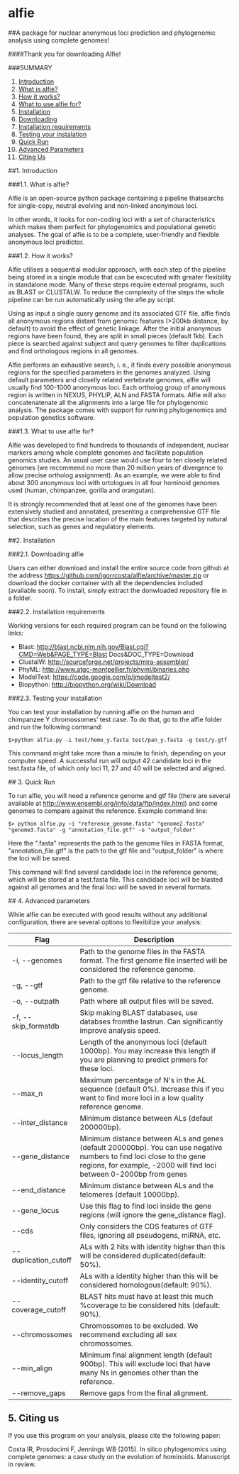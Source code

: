 # **alfie**
##A package for nuclear anonymous loci prediction and phylogenomic analysis using complete genomes!

####Thank you for downloading Alfie!

###SUMMARY

1. [Introduction](#1)
  1. [What is alfie?](#1.1)
  2. [How it works?](#1.2)
  3. [What to use alfie for?](#1.3)
2. [Installation](#2)
  1.	[Downloading](#2.1)
  2.	[Installation requirements](#2.2)
  3.	[Testing your instalation](#2.3)
3. [Quick Run](#3)
4. [Advanced Parameters](#4)
5. [Citing Us](#6)



##<a name="1"></a>1.	Introduction

###<a name="1.1"></a>1.1.	What is alfie?

Alfie is an open-source python package containing a pipeline thatsearchs for single-copy, neutral evolving and non-linked anonymous loci.

In other words, it looks for non-coding loci with a set of characteristics which makes them perfect for phylogenomics and populational genetic analyses. The goal of alfie is to be a complete, user-friendly and flexible anonymous loci predictor.

###<a name="1.2"></a>1.2.	How it works?

Alfie utilises a sequential modular approach, with each step of the pipeline being stored in a single module that can be excecuted with greater flexibility in standalone mode. 
Many of these steps require external programs, such as BLAST or CLUSTALW. To reduce the complexity of the steps the whole pipeline can be run automatically using the afie.py script.


Using as input a single query genome and its associated GTF file, alfie finds all anonymous regions distant from genomic features (>200kb distance, by default) to avoid the effect of genetic linkage.
After the initial anonymous regions have been found, they are split in small pieces (default 1kb). Each piece is searched against subject and query genomes to filter duplications and find orthologous regions in all genomes.

Alfie performs an exhaustive search, i. e., it finds every possible anonymous regions for the specified parameters in the genomes analyzed. Using default parameters and closelly related vertebrate genomes, alfie will usually find 100-1000 anonymous loci.
Each ortholog group of anonymous region is written in NEXUS, PHYLIP, ALN and FASTA formats. Alfie will also concatenatenate all the alignments into a large file for phylogenomic analysis.
The package comes with support for running phylogenomics and population genetics software.

###<a name="1.3"></a>1.3.	What to use alfie for?

Alfie was developed to find hundreds to thousands of independent, nuclear markers among whole complete genomes and facilitate population genomics studies.
An usual user case would use four to ten closely related genomes (we recommend no more than 20 million years of divergence to allow precise ortholog assignment).
As an example, we were able to find about 300 anonymous loci with ortologues in all four hominoid genomes used (human, chimpanzee, gorilla and orangutan).

It is strongly recommended that at least one of the genomes have been extensively studied and annotated, presenting a comprehensive GTF file that describes the precise location of the main features targeted by natural selection, such as genes and regulatory elements.

##<a name="2"></a>2.	Installation

###<a name="2.1"></a>2.1.	Downloading alfie

Users can either download and install the entire source code from github at the address https://github.com/igorrcosta/alfie/archive/master.zip or download the docker container with all the dependencies included (available soon).
To install, simply extract the donwloaded repository file in a folder.

###<a name="2.2"></a>2.2.	Installation requirements

Working versions for each required program can be found on the following links:

* Blast:			http://blast.ncbi.nlm.nih.gov/Blast.cgi?CMD=Web&PAGE_TYPE=Blast Docs&DOC_TYPE=Download
* ClustalW: 		http://sourceforge.net/projects/mira-assembler/
* PhyML:		http://www.atgc-montpellier.fr/phyml/binaries.php
* ModelTest:		https://code.google.com/p/jmodeltest2/
* Biopython:		http://biopython.org/wiki/Download

###<a name="2.3"></a>2.3. Testing your installation

You can test your installation by running alfie on the human and chimpanzee Y chromossomes’ test case. 
To do that, go to the alfie folder and run the following command:

`$>python alfie.py -i test/homo_y.fasta test/pan_y.fasta -g test/y.gtf`

This command might take more than a minute to finish, depending on your computer speed.
A successful run will output 42 candidate loci in the test.fasta file, of which only loci 11, 27 and 40 will be selected and aligned.

##<a name="3"></a> 3. Quick Run

To run alfie, you will need a reference genome and gtf file (there are several available at http://www.ensembl.org/info/data/ftp/index.html) and some genomes to compare against the reference.
Example command line:

`$> python alfie.py –i "reference_genome.fasta" "genome2.fasta" "genome3.fasta" -g "annotation_file.gtf" -o "output_folder"`

Here the ".fasta" represents the path to the genome files in FASTA format, "annotation_file.gtf" is the path to the gtf file and "output_folder" is where the loci will be saved.

This command will find several candidade loci in the reference genome, which will be stored at a test.fasta file. 
This candidade loci will be blasted against all genomes and the final loci will be saved in several formats.

##<a name="4"></a> 4. Advanced parameters

While alfie can be executed with good results without any additional configuration, there are several options to flexibilize your analysis:


Flag                 | Description
---------------------|------------
-i, --genomes	       | Path to the genome files in the FASTA format. The first genome file inserted will be considered the reference genome.
-g, --gtf	           | Path to the gtf file relative to the reference genome.
-o, --outpath	       | Path where all output files will be saved.
-f, --skip_formatdb  | Skip making BLAST databases, use databses fromthe lastrun. Can significantly improve analysis speed.
--locus_length       | Length of the anonymous loci (default 1000bp). You may increase this length if you are planning to predict primers for these loci.
--max_n              | Maximum percentage of N's in the AL sequence (default 0%). Increase this if you want to find more loci in a low quality reference genome.
--inter_distance     | Minimum distance between ALs (defaut 200000bp).
--gene_distance      | Minimum distance between ALs and genes (default 200000bp). You can use negative numbers to find loci close to the gene regions, for example, -2000 will find loci between 0-2000bp from genes 
--end_distance       | Minimum distance between ALs and the telomeres (default 10000bp).
--gene_locus         | Use this flag to find loci inside the gene regions (will ignore the gene_distance flag).
--cds                | Only considers the CDS features of GTF files, ignoring all pseudogens, miRNA, etc.
--duplication_cutoff | ALs with 2 hits with identity higher than this will                                                                                                                be considered duplicated(default: 50%).
--identity_cutoff    | ALs with a identity higher than this will be considered homologous(default: 90%).
--coverage_cutoff    | BLAST hits must have at least this much %coverage to be                                                                                         considered hits (default: 90%).
--chromossomes       | Chromossomes to be excluded. We recommend excluding all sex chromossomes.
--min_align          | Minimum final alignment length (default 900bp). This will exclude loci that have many Ns in genomes other than the reference.
--remove_gaps        | Remove gaps from the final alignment.


## <a name="5"></a> 5. Citing us

If you use this program on your analysis, please cite the following paper:

Costa IR, Prosdocimi F, Jennings WB (2015). In silico phylogenomics using complete genomes: a case study on the evolution of hominoids.  Manuscript in review.
